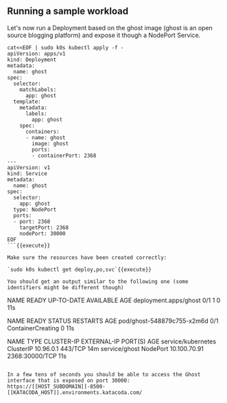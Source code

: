 ## Running a sample workload

Let's now run a Deployment based on the ghost image (ghost is an open source blogging platform) and expose it though a NodePort Service.

```
cat<<EOF | sudo k0s kubectl apply -f -
apiVersion: apps/v1
kind: Deployment
metadata:
  name: ghost
spec:
  selector:
    matchLabels:
      app: ghost
  template:
    metadata:
      labels:
        app: ghost
    spec:
      containers:
      - name: ghost
        image: ghost
        ports:
        - containerPort: 2368
---
apiVersion: v1
kind: Service
metadata:
  name: ghost
spec:
  selector:
    app: ghost
  type: NodePort
  ports:
  - port: 2368
    targetPort: 2368
    nodePort: 30000
EOF
```{{execute}}

Make sure the resources have been created correctly:

`sudo k0s kubectl get deploy,po,svc`{{execute}}

You should get an output similar to the following one (some identifiers might be different though)

```
NAME                    READY   UP-TO-DATE   AVAILABLE   AGE
deployment.apps/ghost   0/1     1            0           11s

NAME                         READY   STATUS              RESTARTS   AGE
pod/ghost-548879c755-x2m6d   0/1     ContainerCreating   0          11s

NAME                 TYPE        CLUSTER-IP     EXTERNAL-IP   PORT(S)          AGE
service/kubernetes   ClusterIP   10.96.0.1      <none>        443/TCP          14m
service/ghost        NodePort    10.100.70.91   <none>        2368:30000/TCP   11s
```

In a few tens of seconds you should be able to access the Ghost interface that is exposed on port 30000:
https://[[HOST_SUBDOMAIN]]-8500-[[KATACODA_HOST]].environments.katacoda.com/
